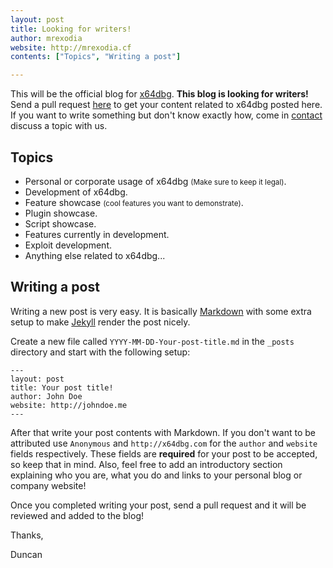 ```yaml
---
layout: post
title: Looking for writers!
author: mrexodia
website: http://mrexodia.cf
contents: ["Topics", "Writing a post"]

---
```


This will be the official blog for [x64dbg](http://x64dbg.com). **This blog is looking for writers!** Send a pull request [here](https://github.com/x64dbg/blog) to get your content related to x64dbg posted here. If you want to write something but don't know exactly how, come in [contact](http://x64dbg.com/#contact) discuss a topic with us.

## Topics

- Personal or corporate usage of x64dbg <small>(Make sure to keep it legal)</small>.
- Development of x64dbg.
- Feature showcase <small>(cool features you want to demonstrate)</small>.
- Plugin showcase.
- Script showcase.
- Features currently in development.
- Exploit development.
- Anything else related to x64dbg...

## Writing a post

Writing a new post is very easy. It is basically [Markdown](https://simplemde.com/markdown-guide) with some extra setup to make [Jekyll](https://jekyllrb.com) render the post nicely.

Create a new file called `YYYY-MM-DD-Your-post-title.md` in the `_posts` directory and start with the following setup:

```
---
layout: post
title: Your post title!
author: John Doe
website: http://johndoe.me
---
```

After that write your post contents with Markdown. If you don't want to be attributed use `Anonymous` and `http://x64dbg.com` for the `author` and `website` fields respectively. These fields are **required** for your post to be accepted, so keep that in mind. Also, feel free to add an introductory section explaining who you are, what you do and links to your personal blog or company website!

Once you completed writing your post, send a pull request and it will be reviewed and added to the blog!

Thanks,

Duncan